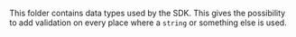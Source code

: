 This folder contains data types used by the SDK. This gives the
possibility to add validation on every place where a `string` or
something else is used.
